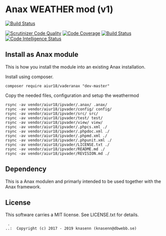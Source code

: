 Anax WEATHER mod (v1)
==================================
[![Build Status](https://travis-ci.org/knasenn/vaderanax.svg?branch=master)](https://travis-ci.org/knasenn/vaderanax)
<!-- [![CircleCI](https://circleci.com/gh/knasenn/vaderanax.svg?style=svg)](https://circleci.com/gh/knasenn/vaderanax) -->
[![Scrutinizer Code Quality](https://scrutinizer-ci.com/g/knasenn/vaderanax/badges/quality-score.png?b=master)](https://scrutinizer-ci.com/g/knasenn/vaderanax/?branch=master)
[![Code Coverage](https://scrutinizer-ci.com/g/knasenn/vaderanax/badges/coverage.png?b=master)](https://scrutinizer-ci.com/g/knasenn/vaderanax/?branch=master)
[![Build Status](https://scrutinizer-ci.com/g/knasenn/vaderanax/badges/build.png?b=master)](https://scrutinizer-ci.com/g/knasenn/vaderanax/build-status/master)
[![Code Intelligence Status](https://scrutinizer-ci.com/g/knasenn/vaderanax/badges/code-intelligence.svg?b=master)](https://scrutinizer-ci.com/code-intelligence)



Install as Anax module
------------------------------------

This is how you install the module into an existing Anax installation.

Install using composer.

```
composer require aiur18/vaderanax "dev-master"
```

Copy the needed files, configuration and setup the weathermod

```
rsync -av vendor/aiur18/ipvader/.anax/ .anax/
rsync -av vendor/aiur18/ipvader/config/ config/
rsync -av vendor/aiur18/ipvader/src/ src/
rsync -av vendor/aiur18/ipvader/test/ test/
rsync -av vendor/aiur18/ipvader/view/ view/
rsync -av vendor/aiur18/ipvader/.phpcs.xml ./
rsync -av vendor/aiur18/ipvader/.phpdoc.xml ./
rsync -av vendor/aiur18/ipvader/.phpmd.xml ./
rsync -av vendor/aiur18/ipvader/.phpunit.xml ./
rsync -av vendor/aiur18/ipvader/LICENSE.txt ./
rsync -av vendor/aiur18/ipvader/README.md ./
rsync -av vendor/aiur18/ipvader/REVISION.md ./

```


Dependency
------------------

This is a Anax modulen and primarly intended to be used together with the Anax framework.
<!-- Run the following script.
```
./.anax/scaffold/postprocess.bash
``` -->


License
------------------

This software carries a MIT license. See LICENSE.txt for details.



```
 .  
..:  Copyright (c) 2017 - 2019 knasenn (knasenn@dbwebb.se)
```
